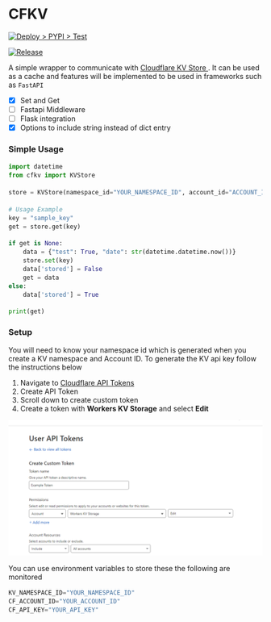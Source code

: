 # CFKV

[![Deploy > PYPI > Test ](https://github.com/mooncitizen/python-cfkv/actions/workflows/testpypi.yaml/badge.svg)](https://github.com/mooncitizen/python-cfkv/actions/workflows/testpypi.yaml)

[![Release](https://github.com/mooncitizen/python-cfkv/actions/workflows/pypi.yaml/badge.svg)](https://github.com/mooncitizen/python-cfkv/actions/workflows/pypi.yaml)

A simple wrapper to communicate with [Cloudflare KV Store ](https://developers.cloudflare.com/kv/). It can be used as a cache and features will be implemented to be used in frameworks such as ```FastAPI```

- [x] Set and Get
- [ ] Fastapi Middleware
- [ ] Flask integration
- [x] Options to include string instead of dict entry

### Simple Usage

```python
import datetime
from cfkv import KVStore

store = KVStore(namespace_id="YOUR_NAMESPACE_ID", account_id="ACCOUNT_ID", api_key="API_KEY")

# Usage Example
key = "sample_key"
get = store.get(key)

if get is None:
    data = {"test": True, "date": str(datetime.datetime.now())}
    store.set(key)
    data['stored'] = False
    get = data
else:
    data['stored'] = True

print(get)
```

### Setup

You will need to know your namespace id which is generated when you create a KV namespace and Account ID. To generate the KV api key follow the instructions below

1. Navigate to [Cloudflare API Tokens](https://dash.cloudflare.com/profile/api-tokens)
2. Create API Token
3. Scroll down to create custom token
4. Create a token with **Workers KV Storage** and select **Edit**

![Example Token](https://raw.githubusercontent.com/mooncitizen/python-cfkv/main/github/image.png)


You can use environment variables to store these the following are monitored
```python
KV_NAMESPACE_ID="YOUR_NAMESPACE_ID"
CF_ACCOUNT_ID="YOUR_ACCOUNT_ID"
CF_API_KEY="YOUR_API_KEY"
```